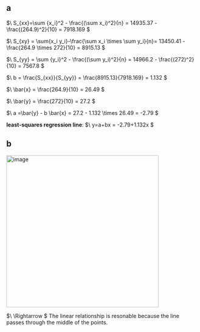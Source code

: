 ## a
$\ S_{xx}=\sum {x_i}^2 - \frac{(\sum x_i)^2}{n} = 14935.37 - \frac{(264.9)^2}{10} = 7918.169 \$

$\ S_{xy} = \sum{x_i y_i}-\frac{\sum x_i \times \sum y_i}{n}= 13450.41 - \frac{264.9 \times 272}{10} = 8915.13 \$

$\ S_{yy} = \sum {y_i}^2 - \frac{(\sum y_i)^2}{n} = 14966.2 - \frac{(272)^2}{10} = 7567.8 \$

$\ b = \frac{S_{xx}}{S_{yy}} = \frac{8915.13}{7918.169} = 1.132 \$

$\ \bar{x} = \frac{264.9}{10} = 26.49 \$

$\ \bar{y} = \frac{272}{10} = 27.2 \$

$\ a =\bar{y} - b \bar{x} = 27.2 - 1.132 \times 26.49 = -2.79 \$

**least-squares regression line**:
$\ y=a+bx = -2.79+1.132x \$

## b
<img width="400" alt="image" src="https://pixhost.to/show/5015/587574942_s__3260425.jpg" />

$\ \Rightarrow \$
The linear relationship is resonable because the line passes through the middle of the points.
